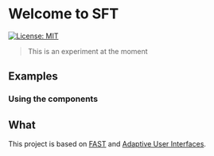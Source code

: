 # Welcome to SFT

[![License: MIT](https://img.shields.io/badge/License-MIT-yellow.svg)](https://opensource.org/licenses/MIT)

> This is an experiment at the moment

## Examples

### Using the components


## What

This project is based on [FAST](https://www.fast.design) and [Adaptive User Interfaces](packages/adaptive-ui/).
